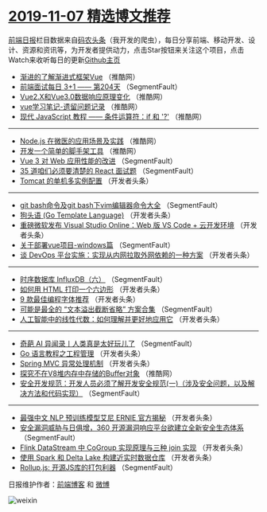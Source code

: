 # [2019-11-07 精选博文推荐](http://hao.caibaojian.com/date/2019/11/07)

[前端日报](http://caibaojian.com/c/news)栏目数据来自[码农头条](http://hao.caibaojian.com/)（我开发的爬虫），每日分享前端、移动开发、设计、资源和资讯等，为开发者提供动力，点击Star按钮来关注这个项目，点击Watch来收听每日的更新[Github主页](https://github.com/kujian/frontendDaily)
* [渐进的了解渐进式框架Vue](http://hao.caibaojian.com/130337.html) （推酷网）
* [前端面试每日 3+1 —— 第204天](http://hao.caibaojian.com/130286.html) （SegmentFault）
* [Vue2.X和Vue3.0数据响应原理变化](http://hao.caibaojian.com/130326.html) （推酷网）
* [vue学习笔记-遗留问题记录](http://hao.caibaojian.com/130330.html) （推酷网）
* [现代 JavaScript 教程 —— 条件运算符：if 和 &#039;?&#039;](http://hao.caibaojian.com/130331.html) （推酷网）

***
* [Node.js 在微医的应用场景及实践](http://hao.caibaojian.com/130332.html) （推酷网）
* [开发一个简单的脚手架工具](http://hao.caibaojian.com/130335.html) （推酷网）
* [Vue 3 对 Web 应用性能的改进](http://hao.caibaojian.com/130275.html) （SegmentFault）
* [35 道咱们必须要清楚的 React 面试题](http://hao.caibaojian.com/130268.html) （SegmentFault）
* [Tomcat 的单机多实例配置](http://hao.caibaojian.com/130300.html) （开发者头条）

***
* [git bash命令及git bash下vim编辑器命令大全](http://hao.caibaojian.com/130279.html) （SegmentFault）
* [狗头语 (Go Template Language)](http://hao.caibaojian.com/130311.html) （开发者头条）
* [重磅微软发布 Visual Studio Online：Web 版 VS Code + 云开发环境](http://hao.caibaojian.com/130290.html) （开发者头条）
* [关于部署vue项目-windows篇](http://hao.caibaojian.com/130269.html) （SegmentFault）
* [谈 DevOps 平台实施：实现从内网拉取外网依赖的一种方案](http://hao.caibaojian.com/130301.html) （开发者头条）

***
* [时序数据库 InfluxDB（六）](http://hao.caibaojian.com/130280.html) （SegmentFault）
* [如何用 HTML 打印一个六边形](http://hao.caibaojian.com/130312.html) （开发者头条）
* [9 款最佳编程字体推荐](http://hao.caibaojian.com/130291.html) （开发者头条）
* [可能是最全的 “文本溢出截断省略” 方案合集](http://hao.caibaojian.com/130270.html) （SegmentFault）
* [人工智能中的线性代数：如何理解并更好地应用它](http://hao.caibaojian.com/130302.html) （开发者头条）

***
* [奇葩 AI 异闻录丨人类真是太好玩儿了](http://hao.caibaojian.com/130281.html) （SegmentFault）
* [Go 语言教程之工程管理](http://hao.caibaojian.com/130313.html) （开发者头条）
* [Spring MVC 异常处理机制](http://hao.caibaojian.com/130292.html) （开发者头条）
* [探究不在V8堆内存中存储的Buffer对象](http://hao.caibaojian.com/130333.html) （推酷网）
* [安全开发规范：开发人员必须了解开发安全规范(一)（涉及安全问题，以及解决方法和代码实现）](http://hao.caibaojian.com/130271.html) （SegmentFault）

***
* [最强中文 NLP 预训练模型艾尼 ERNIE 官方揭秘](http://hao.caibaojian.com/130303.html) （开发者头条）
* [安全漏洞威胁与日俱增，360 开源漏洞响应平台欲建立全新安全生态体系](http://hao.caibaojian.com/130282.html) （SegmentFault）
* [Flink DataStream 中 CoGroup 实现原理与三种 join 实现](http://hao.caibaojian.com/130314.html) （开发者头条）
* [使用 Spark 和 Delta Lake 构建近实时数据仓库](http://hao.caibaojian.com/130293.html) （开发者头条）
* [Rollup.js: 开源JS库的打包利器](http://hao.caibaojian.com/130272.html) （SegmentFault）

日报维护作者：[前端博客](http://caibaojian.com/) 和 [微博](http://caibaojian.com/go/weibo)

![weixin](https://user-images.githubusercontent.com/3055447/38468989-651132ac-3b80-11e8-8e6b-15122322a9d7.png)